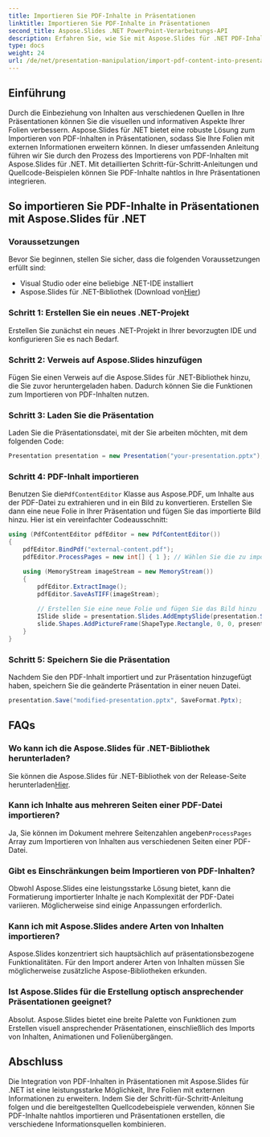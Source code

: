 ```yaml
---
title: Importieren Sie PDF-Inhalte in Präsentationen
linktitle: Importieren Sie PDF-Inhalte in Präsentationen
second_title: Aspose.Slides .NET PowerPoint-Verarbeitungs-API
description: Erfahren Sie, wie Sie mit Aspose.Slides für .NET PDF-Inhalte nahtlos in Präsentationen importieren. Diese Schritt-für-Schritt-Anleitung mit Quellcode hilft Ihnen, Ihre Präsentationen durch die Integration externer PDF-Inhalte zu verbessern.
type: docs
weight: 24
url: /de/net/presentation-manipulation/import-pdf-content-into-presentations/
---
```


## Einführung
Durch die Einbeziehung von Inhalten aus verschiedenen Quellen in Ihre Präsentationen können Sie die visuellen und informativen Aspekte Ihrer Folien verbessern. Aspose.Slides für .NET bietet eine robuste Lösung zum Importieren von PDF-Inhalten in Präsentationen, sodass Sie Ihre Folien mit externen Informationen erweitern können. In dieser umfassenden Anleitung führen wir Sie durch den Prozess des Importierens von PDF-Inhalten mit Aspose.Slides für .NET. Mit detaillierten Schritt-für-Schritt-Anleitungen und Quellcode-Beispielen können Sie PDF-Inhalte nahtlos in Ihre Präsentationen integrieren.

## So importieren Sie PDF-Inhalte in Präsentationen mit Aspose.Slides für .NET

### Voraussetzungen
Bevor Sie beginnen, stellen Sie sicher, dass die folgenden Voraussetzungen erfüllt sind:
- Visual Studio oder eine beliebige .NET-IDE installiert
-  Aspose.Slides für .NET-Bibliothek (Download von[Hier](https://releases.aspose.com/slides/net/))

### Schritt 1: Erstellen Sie ein neues .NET-Projekt
Erstellen Sie zunächst ein neues .NET-Projekt in Ihrer bevorzugten IDE und konfigurieren Sie es nach Bedarf.

### Schritt 2: Verweis auf Aspose.Slides hinzufügen
Fügen Sie einen Verweis auf die Aspose.Slides für .NET-Bibliothek hinzu, die Sie zuvor heruntergeladen haben. Dadurch können Sie die Funktionen zum Importieren von PDF-Inhalten nutzen.

### Schritt 3: Laden Sie die Präsentation
Laden Sie die Präsentationsdatei, mit der Sie arbeiten möchten, mit dem folgenden Code:

```csharp
Presentation presentation = new Presentation("your-presentation.pptx");
```

### Schritt 4: PDF-Inhalt importieren
 Benutzen Sie die`PdfContentEditor` Klasse aus Aspose.PDF, um Inhalte aus der PDF-Datei zu extrahieren und in ein Bild zu konvertieren. Erstellen Sie dann eine neue Folie in Ihrer Präsentation und fügen Sie das importierte Bild hinzu. Hier ist ein vereinfachter Codeausschnitt:

```csharp
using (PdfContentEditor pdfEditor = new PdfContentEditor())
{
    pdfEditor.BindPdf("external-content.pdf");
    pdfEditor.ProcessPages = new int[] { 1 }; // Wählen Sie die zu importierende Seite aus

    using (MemoryStream imageStream = new MemoryStream())
    {
        pdfEditor.ExtractImage();
        pdfEditor.SaveAsTIFF(imageStream);
        
        // Erstellen Sie eine neue Folie und fügen Sie das Bild hinzu
        ISlide slide = presentation.Slides.AddEmptySlide(presentation.SlideSize);
        slide.Shapes.AddPictureFrame(ShapeType.Rectangle, 0, 0, presentation.SlideSize.Width, presentation.SlideSize.Height, imageStream);
    }
}
```

### Schritt 5: Speichern Sie die Präsentation
Nachdem Sie den PDF-Inhalt importiert und zur Präsentation hinzugefügt haben, speichern Sie die geänderte Präsentation in einer neuen Datei.

```csharp
presentation.Save("modified-presentation.pptx", SaveFormat.Pptx);
```

## FAQs

### Wo kann ich die Aspose.Slides für .NET-Bibliothek herunterladen?
 Sie können die Aspose.Slides für .NET-Bibliothek von der Release-Seite herunterladen[Hier](https://releases.aspose.com/slides/net/).

### Kann ich Inhalte aus mehreren Seiten einer PDF-Datei importieren?
 Ja, Sie können im Dokument mehrere Seitenzahlen angeben`ProcessPages` Array zum Importieren von Inhalten aus verschiedenen Seiten einer PDF-Datei.

### Gibt es Einschränkungen beim Importieren von PDF-Inhalten?
Obwohl Aspose.Slides eine leistungsstarke Lösung bietet, kann die Formatierung importierter Inhalte je nach Komplexität der PDF-Datei variieren. Möglicherweise sind einige Anpassungen erforderlich.

### Kann ich mit Aspose.Slides andere Arten von Inhalten importieren?
Aspose.Slides konzentriert sich hauptsächlich auf präsentationsbezogene Funktionalitäten. Für den Import anderer Arten von Inhalten müssen Sie möglicherweise zusätzliche Aspose-Bibliotheken erkunden.

### Ist Aspose.Slides für die Erstellung optisch ansprechender Präsentationen geeignet?
Absolut. Aspose.Slides bietet eine breite Palette von Funktionen zum Erstellen visuell ansprechender Präsentationen, einschließlich des Imports von Inhalten, Animationen und Folienübergängen.

## Abschluss
Die Integration von PDF-Inhalten in Präsentationen mit Aspose.Slides für .NET ist eine leistungsstarke Möglichkeit, Ihre Folien mit externen Informationen zu erweitern. Indem Sie der Schritt-für-Schritt-Anleitung folgen und die bereitgestellten Quellcodebeispiele verwenden, können Sie PDF-Inhalte nahtlos importieren und Präsentationen erstellen, die verschiedene Informationsquellen kombinieren.
